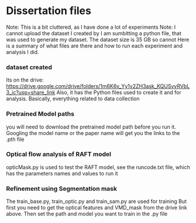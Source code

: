 # Dissertation files

Note: This is a bit cluttered, as I have done a lot of experiments
Note: I cannot upload the dataset I created by I am sumbitting a python file, that was used to generate my dataset. The dataset size is 35 GB so cannot
Here is a summary of what files are there and how to run each experiment and analysis I did. 

### dataset created
Its on the drive: https://drive.google.com/drive/folders/1m6K6v_Yy1v2ZH3ask_KQUSvvRVbL3_ic?usp=share_link
Also, it has the Python files used to create it and for analysis. Basically, everything related to data collection

### Pretrained Model paths
you will need to download the pretrained model path before you run it. Googling the model name or the paper name will get you the links to the .pth file

### Optical flow analysis of RAFT model
opticMask.py is used to test the RAFT model, see the runcode.txt file, which has the parameters names and values to run it


### Refinement using Segmentation mask
The train_base.py, train_optic.py and train_sam.py are used for training
But first you need to get the optical features and VMD_mask from the drive link above. Then set the path and model you want to train in the .py file






